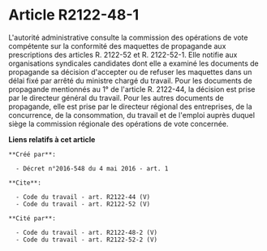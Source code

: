 # Article R2122-48-1

L'autorité administrative consulte la commission des opérations de vote compétente sur la conformité des maquettes de
propagande aux prescriptions des articles R. 2122-52 et R. 2122-52-1. Elle notifie aux organisations syndicales candidates
dont elle a examiné les documents de propagande sa décision d'accepter ou de refuser les maquettes dans un délai fixé par
arrêté du ministre chargé du travail. Pour les documents de propagande mentionnés au 1° de l'article R. 2122-44, la décision
est prise par le directeur général du travail. Pour les autres documents de propagande, elle est prise par le directeur
régional des entreprises, de la concurrence, de la consommation, du travail et de l'emploi auprès duquel siège la commission
régionale des opérations de vote concernée.

**Liens relatifs à cet article**

	**Créé par**:

	  - Décret n°2016-548 du 4 mai 2016 - art. 1

	**Cite**:

	  - Code du travail - art. R2122-44 (V)
	  - Code du travail - art. R2122-52 (V)

	**Cité par**:

	  - Code du travail - art. R2122-48-2 (V)
	  - Code du travail - art. R2122-52-2 (V)
